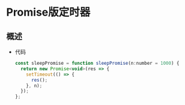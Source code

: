 # Promise版定时器

## 概述

+ 代码

  ```js
  const sleepPromise = function sleepPromise(n:number = 1000) {
    return new Promise<void>(res => {
      setTimeout(() => {
        res();
      }, n);
    });
  };
  ```
